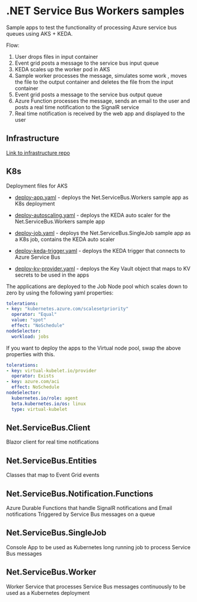 # .NET Service Bus Workers samples

Sample apps to test the functionality of processing Azure service bus queues using AKS + KEDA.

Flow:

1. User drops files in input container
2. Event grid posts a message to the service bus input queue
3. KEDA scales up the worker pod in AKS
4. Sample worker processes the message, simulates some work , moves the file to the output container and deletes the file from the input container
5. Event grid posts a message to the service bus output queue
6. Azure Function processes the message, sends an email to the user and posts a real time notification to the SignalR service
7. Real time notification is received by the web app and displayed to the user

## Infrastructure

[Link to infrastructure repo](https://github.com/goncalvesj/iac-templates/tree/master/Bicep/AzureServiceBus-Worker-Notification)

## K8s

Deployment files for AKS

- [deploy-app.yaml](K8s/deploy-app.yaml) - deploys the Net.ServiceBus.Workers sample app as K8s deployment

- [deploy-autoscaling.yaml](K8s/deploy-autoscaling.yaml) - deploys the KEDA auto scaler for the Net.ServiceBus.Workers sample app

- [deploy-job.yaml](K8s/deploy-job.yaml) - deploys the Net.ServiceBus.SingleJob sample app as a K8s job, contains the KEDA auto scaler

- [deploy-keda-trigger.yaml](K8s/deploy-keda-trigger.yaml) - deploys the KEDA trigger that connects to Azure Service Bus

- [deploy-kv-provider.yaml](K8s/deploy-kv-provider.yaml) - deploys the Key Vault object that maps to KV secrets to be used in the apps

The applications are deployed to the Job Node pool which scales down to zero by using the following yaml properties:

```yaml
tolerations:
- key: "kubernetes.azure.com/scalesetpriority"
  operator: "Equal"
  value: "spot"
  effect: "NoSchedule"
nodeSelector:
  workload: jobs
```

If you want to deploy the apps to the Virtual node pool, swap the above properties with this.

```yaml
tolerations:
- key: virtual-kubelet.io/provider
  operator: Exists
- key: azure.com/aci
  effect: NoSchedule
nodeSelector:
  kubernetes.io/role: agent
  beta.kubernetes.io/os: linux
  type: virtual-kubelet
```

## Net.ServiceBus.Client

Blazor client for real time notifications

## Net.ServiceBus.Entities

Classes that map to Event Grid events

## Net.ServiceBus.Notification.Functions

Azure Durable Functions that handle SignalR notifications and Email notifications
Triggered by Service Bus messages on a queue

## Net.ServiceBus.SingleJob

Console App to be used as Kubernetes long running job to process Service Bus messages

## Net.ServiceBus.Worker

Worker Service that processes Service Bus messages continuously to be used as a Kubernetes deployment
